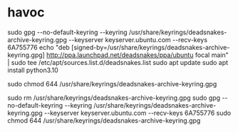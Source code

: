 # havoc
sudo gpg --no-default-keyring --keyring /usr/share/keyrings/deadsnakes-archive-keyring.gpg --keyserver keyserver.ubuntu.com --recv-keys 6A755776
echo "deb [signed-by=/usr/share/keyrings/deadsnakes-archive-keyring.gpg] http://ppa.launchpad.net/deadsnakes/ppa/ubuntu focal main" | sudo tee /etc/apt/sources.list.d/deadsnakes.list
sudo apt update
sudo apt install python3.10

sudo chmod 644 /usr/share/keyrings/deadsnakes-archive-keyring.gpg

sudo rm /usr/share/keyrings/deadsnakes-archive-keyring.gpg
sudo gpg --no-default-keyring --keyring /usr/share/keyrings/deadsnakes-archive-keyring.gpg --keyserver keyserver.ubuntu.com --recv-keys 6A755776
sudo chmod 644 /usr/share/keyrings/deadsnakes-archive-keyring.gpg
